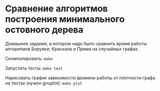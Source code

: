 Сравнение алгоритмов построения минимального остовного дерева
=========================
Домашнее задание, в котором надо было сравнить время работы алгоритмов Борувки, Краскала и Прима на случайных графах.

Скомпилировать: `make`

Запустить тесты: `make test`

Нарисовать график зависимости времени работы от плотности графа на тестах (нужен gnuplot): `make plot`
